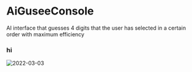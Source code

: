 # AiGuseeConsole
 AI interface that guesses 4 digits that the user has selected in a certain order with maximum efficiency
### hi
![2022-03-03](https://user-images.githubusercontent.com/83061722/156645359-9c75a4aa-e958-4c97-882d-06533192da31.png)
